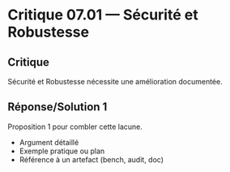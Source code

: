 # Critique 07.01 — Sécurité et Robustesse

## Critique
Sécurité et Robustesse nécessite une amélioration documentée.

## Réponse/Solution 1
Proposition 1 pour combler cette lacune.

- Argument détaillé
- Exemple pratique ou plan
- Référence à un artefact (bench, audit, doc)
